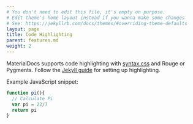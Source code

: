 ```yaml
---
# You don't need to edit this file, it's empty on purpose.
# Edit theme's home layout instead if you wanna make some changes
# See: https://jekyllrb.com/docs/themes/#overriding-theme-defaults
layout: page
title: Code Highlighting
parent: features.md
weight: 2
---
```


MaterialDocs supports code highlighting with [syntax.css](https://github.com/mojombo/tpw/blob/master/css/syntax.css) and Rouge or Pygments.  Follow the [Jekyll guide](http://jekyllrb.com/docs/templates/#code-snippet-highlighting) for setting up highlighting.

Example JavaScript snippet:

```javascript
function pi(){
  // Calculate Pi
  var pi = 22/7
  return pi
}
```
